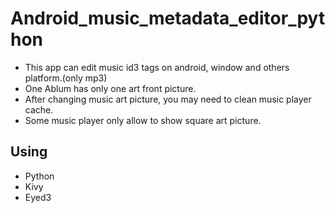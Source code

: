 # Android_music_metadata_editor_python

*   This app can edit music id3 tags on android, window and others platform.(only mp3)
*   One Ablum has only one art front picture.
*   After changing music art picture, you may need to clean music player cache.
*   Some music player only allow to show square art picture.

## Using

*   Python
*   Kivy
*   Eyed3

